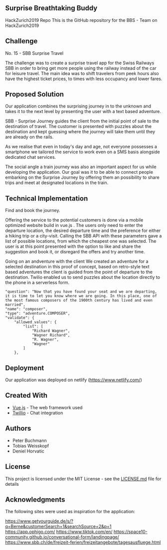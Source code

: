 ## Surprise Breathtaking Buddy
HackZurich2019 Repo
This is the GitHub repository for the BBS - Team on HackZurich2019

## Challenge

No. 15 - SBB Surprise Travel

The challenge was to create a surprise travel app for the Swiss Railways SBB in order to bring get more people using the railway instead of the car for leisure travel. The main idea was to shift travelers from peek hours also have the highest ticket prices, to times with less occupancy and lower fares. 

## Proposed Solution

Our application combines the surprising journey in to the unknown and takes it to the next level by presenting the user with a text based adventure. 

SBB - Surprise Journey guides the client from the initial point of sale to the destination of travel. The customer is presented with puzzles about the destination and kept guessing where the journey will take them until they are already on the rails. 

As we realise that even in today's day and age, not everyone possesses a smartphone we tailored the service to work even on a SMS basis alongside dedicated chat services. 

The social angle a train journey was also an important aspect for us while developing the application. Our goal was it to be able to connect people embarking on the Surprise Journey by offering them an possibility to share trips and meet at designated locations in the train. 

## Technical Implementation

Find and book the journey. 

Offering the service to the potential customers is done via a mobile optimized website build in vue.js . The users only need to enter the departure location, the desired departure time and the preference for either a hiking trip or a city-visit.
Calling the SBB API with these parameters gave a list of possible locations, from which the cheapest one was selected. The user is at this point presented with the option to like and share the suggestion and book it, or disregard the offers and try another time. 

Going on an andventure with the client
We created an adventure for a selected destination in this proof of concept, based on retro-style text based adventures the client is guided from the point of departure to the destination. Twilio enabled us to send puzzles about the location directly to the phone in a serverless form. 

```
"question": "Now that you have found your seat and we are departing, it is time to let you know where we are going. In this place, one of the most famous composers of the 1900th century has lived and even married",
"name": "composer",
"type": "adventure.COMPOSER",
"validate": {
	"allowed_values": {
		"list": [
			"Richard Wagner",
			"Wagner Richard",
			"R. Wagner",
			"Wagner"
		]
	},							
```

## Deployment

Our application was deployed on netlify (https://www.netlify.com/)

## Created With

* [Vue.js](https://vuejs.org/) - The web framework used
* [Twillio](https://www.twilio.com/) - Chat integration

## Authors

* Peter Buchmann
* Tobias Weisskopf
* Deniel Horvatic

## License

This project is licensed under the MIT License - see the [LICENSE.md](LICENSE.md) file for details

## Acknowledgments

The following sites were used as inspiration for the application:

https://www.getyourguide.de/s/?q=Berne&customerSearch=1&searchSource=2&p=1
https://app.ophigo.com/
https://www.tiktok.com/en/
https://space10-community.github.io/conversational-form/landingpage/
https://www.sbb.ch/de/freizeit-ferien/freizeitangebote/tagesausfluege.html



